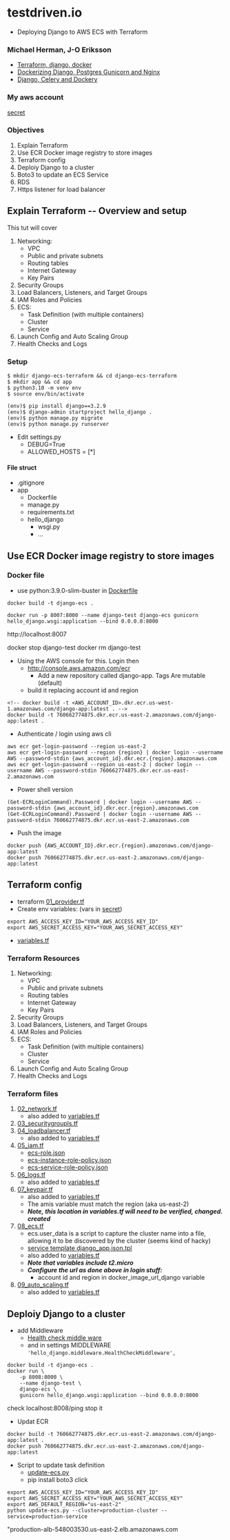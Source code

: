 # testdriven.io
* Deploying Django to AWS ECS with Terraform
### Michael Herman, J-O Eriksson
* [Terraform, django, docker](https://testdriven.io/blog/deploying-django-to-ecs-with-terraform/?ref=morioh.com&utm_source=morioh.com)
* [Dockerizing Django, Postgres Gunicorn and Nginx](https://testdriven.io/blog/dockerizing-django-with-postgres-gunicorn-and-nginx/)
* [Django, Celery and Dockery](https://testdriven.io/blog/django-celery-periodic-tasks/)

### My aws account
[secret](./secret.md)
### Objectives
1. Explain Terraform
1. Use ECR Docker image registry to store images
1. Terraform config
1. Deploiy Django to a cluster
1. Boto3 to update an ECS Service
1. RDS
209. Https listener for load balancer
## Explain Terraform -- Overview and setup
This tut will cover
1. Networking:
    * VPC
    * Public and private subnets
    * Routing tables
    * Internet Gateway
    * Key Pairs
1. Security Groups
1. Load Balancers, Listeners, and Target Groups
1. IAM Roles and Policies
1. ECS:
    * Task Definition (with multiple containers)
    * Cluster
    * Service
1. Launch Config and Auto Scaling Group
1. Health Checks and Logs

### Setup
```
$ mkdir django-ecs-terraform && cd django-ecs-terraform
$ mkdir app && cd app
$ python3.10 -m venv env
$ source env/bin/activate

(env)$ pip install django==3.2.9
(env)$ django-admin startproject hello_django .
(env)$ python manage.py migrate
(env)$ python manage.py runserver
```
* Edit settings.py
    * DEBUG=True
    * ALLOWED_HOSTS = [*]

#### File struct
* .gitignore
* app
    * Dockerfile
    * manage.py
    * requirements.txt
    * hello_django
        * wsgi.py
        * ...
        
## Use ECR Docker image registry to store images
### Docker file
* use python:3.9.0-slim-buster in [Dockerfile](app/Dockerfile)

```
docker build -t django-ecs .

docker run -p 8007:8000 --name django-test django-ecs gunicorn hello_django.wsgi:application --bind 0.0.0.0:8000
```
http://localhost:8007

docker stop django-test
docker rm django-test


* Using the AWS console for this. Login then 
    * http://console.aws.amazon.com/ecr
        * Add a new repository called django-app. Tags Are mutable (default)
    * build it replacing account id and region
```
<!-- docker build -t <AWS_ACCOUNT_ID>.dkr.ecr.us-west-1.amazonaws.com/django-app:latest . -->
docker build -t 760662774875.dkr.ecr.us-east-2.amazonaws.com/django-app:latest .
``` 
* Authenticate / login  using aws cli
```
aws ecr get-login-password --region us-east-2
aws ecr get-login-password --region {region} | docker login --username AWS --password-stdin {aws_account_id}.dkr.ecr.{region}.amazonaws.com
aws ecr get-login-password --region us-east-2 | docker login --username AWS --password-stdin 760662774875.dkr.ecr.us-east-2.amazonaws.com
```
* Power shell version
```
(Get-ECRLoginCommand).Password | docker login --username AWS --password-stdin {aws_account_id}.dkr.ecr.{region}.amazonaws.com
(Get-ECRLoginCommand).Password | docker login --username AWS --password-stdin 760662774875.dkr.ecr.us-east-2.amazonaws.com
```
* Push the image
```
docker push {AWS_ACCOUNT_ID}.dkr.ecr.{region}.amazonaws.com/django-app:latest
docker push 760662774875.dkr.ecr.us-east-2.amazonaws.com/django-app:latest
```

##  Terraform config
* terraform
[01_provider.tf](terraform/01_provider.tf)
* Create env variables: (vars in [secret](./secret.md))
```
export AWS_ACCESS_KEY_ID="YOUR_AWS_ACCESS_KEY_ID"
export AWS_SECRET_ACCESS_KEY="YOUR_AWS_SECRET_ACCESS_KEY"
```
* [variables.tf](./terraform/variables.tf)

### Terraform Resources
1. Networking:
    * VPC
    * Public and private subnets
    * Routing tables
    * Internet Gateway
    * Key Pairs
1. Security Groups
1. Load Balancers, Listeners, and Target Groups
1. IAM Roles and Policies
1. ECS:
    * Task Definition (with multiple containers)
    * Cluster
    * Service
1. Launch Config and Auto Scaling Group
1. Health Checks and Logs

### Terraform files

1. [02_network.tf](./terraform/02_network.tf)
    * also added to [variables.tf](./terraform/variables.tf)
1. [03_securitygroupls.tf](./terraform/03_securitygroups.tf)
1. [04_loadbalancer.tf](./terraform/04_loadbalancer.tf)
    * also added to [variables.tf](./terraform/variables.tf)
1. [05_iam.tf](./terraform/05_iam.tf)
    * [ecs-role.json](./terraform/policies/ecs-role.json)
    * [ecs-instance-role-policy.json](./terraform/policies/ecs-instance-role-policy.json)
    * [ecs-service-role-policy.json](./terraform/policies/ecs-service-role-policy.json)
1. [06_logs.tf](./terraform/06_logs.tf)
    * also added to [variables.tf](./terraform/variables.tf)
1. [07_keypair.tf](./terraform/07_keypair.tf)
    * also added to [variables.tf](./terraform/variables.tf)
    * The amis variable must match the region (aka us-east-2)
    * ***Note, this location in variables.tf will need to be verified, changed. created***
1. [08_ecs.tf](./terraform/08_ecs.tf)
    * ecs.user_data is a script to capture the cluster name into a file, allowing it to be discovered by the cluster (seems kind of hacky)
    * [service template django_app.json.tpl](./terraform/templates/django_app.json.tpl)
    * also added to [variables.tf](./terraform/variables.tf)
    * ***Note that variables include t2.micro***
    * ***Configure the url as done above in login stuff:***
        * account id  and region in docker_image_url_django variable
1. [09_auto_scaling.tf](./terraform/09_auto_scaling.tf)
    * also added to [variables.tf](./terraform/variables.tf)


## Deploiy Django to a cluster

* add Middleware
    * [Health check middle ware](./app/hello_django/middleware.py)
    * and in settings MIDDLEWARE ```'hello_django.middleware.HealthCheckMiddleware',```
```
docker build -t django-ecs .
docker run \
    -p 8008:8000 \
    --name django-test \
    django-ecs \
    gunicorn hello_django.wsgi:application --bind 0.0.0.0:8000
```
check localhost:8008/ping
stop it 
* Updat ECR
```
docker build -t 760662774875.dkr.ecr.us-east-2.amazonaws.com/django-app:latest .
docker push 760662774875.dkr.ecr.us-east-2.amazonaws.com/django-app:latest
```

* Script to update task definition
    * [update-ecs.py](./deploy/update-ecs.py)
    * pip install boto3 click

```
export AWS_ACCESS_KEY_ID="YOUR_AWS_ACCESS_KEY_ID"
export AWS_SECRET_ACCESS_KEY="YOUR_AWS_SECRET_ACCESS_KEY"
export AWS_DEFAULT_REGION="us-east-2"
python update-ecs.py --cluster=production-cluster --service=production-service
```

"production-alb-548003530.us-east-2.elb.amazonaws.com






